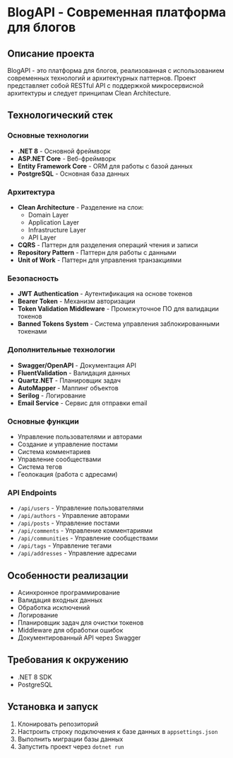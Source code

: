 # BlogAPI - Современная платформа для блогов

## Описание проекта
BlogAPI - это платформа для блогов, реализованная с использованием современных технологий и архитектурных паттернов. Проект представляет собой RESTful API с поддержкой микросервисной архитектуры и следует принципам Clean Architecture.

## Технологический стек

### Основные технологии
- **.NET 8** - Основной фреймворк
- **ASP.NET Core** - Веб-фреймворк
- **Entity Framework Core** - ORM для работы с базой данных
- **PostgreSQL** - Основная база данных

### Архитектура
- **Clean Architecture** - Разделение на слои:
  - Domain Layer
  - Application Layer
  - Infrastructure Layer
  - API Layer
- **CQRS** - Паттерн для разделения операций чтения и записи
- **Repository Pattern** - Паттерн для работы с данными
- **Unit of Work** - Паттерн для управления транзакциями

### Безопасность
- **JWT Authentication** - Аутентификация на основе токенов
- **Bearer Token** - Механизм авторизации
- **Token Validation Middleware** - Промежуточное ПО для валидации токенов
- **Banned Tokens System** - Система управления заблокированными токенами

### Дополнительные технологии
- **Swagger/OpenAPI** - Документация API
- **FluentValidation** - Валидация данных
- **Quartz.NET** - Планировщик задач
- **AutoMapper** - Маппинг объектов
- **Serilog** - Логирование
- **Email Service** - Сервис для отправки email

### Основные функции
- Управление пользователями и авторами
- Создание и управление постами
- Система комментариев
- Управление сообществами
- Система тегов
- Геолокация (работа с адресами)

### API Endpoints
- `/api/users` - Управление пользователями
- `/api/authors` - Управление авторами
- `/api/posts` - Управление постами
- `/api/comments` - Управление комментариями
- `/api/communities` - Управление сообществами
- `/api/tags` - Управление тегами
- `/api/addresses` - Управление адресами

## Особенности реализации
- Асинхронное программирование
- Валидация входных данных
- Обработка исключений
- Логирование
- Планировщик задач для очистки токенов
- Middleware для обработки ошибок
- Документированный API через Swagger

## Требования к окружению
- .NET 8 SDK
- PostgreSQL

## Установка и запуск
1. Клонировать репозиторий
2. Настроить строку подключения к базе данных в `appsettings.json`
3. Выполнить миграции базы данных
4. Запустить проект через `dotnet run`

